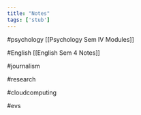 ```yaml
---
title: "Notes"
tags: ['stub']
---
```



#psychology 
[[Psychology Sem IV Modules]]

#English 
[[English Sem 4 Notes]]

#journalism 

#research 

#cloudcomputing 

#evs 



